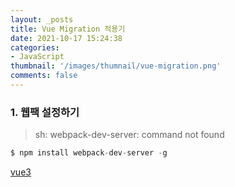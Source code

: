 ```yaml
---
layout: _posts
title: Vue Migration 적용기
date: 2021-10-17 15:24:38
categories:
- JavaScript
thumbnail: '/images/thumnail/vue-migration.png'
comments: false
---
```


### 1. 웹팩 설정하기 

> sh: webpack-dev-server: command not found

``` js
$ npm install webpack-dev-server -g
```


[vue3](https://v3.vuejs.org/guide/migration/migration-build.html#preparations)
